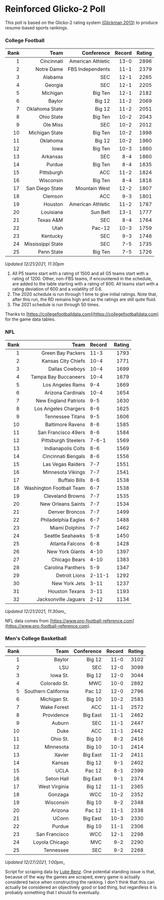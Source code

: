 # Reinforced Glicko-2 Poll

This poll is based on the Glicko-2 rating system [\(Glickman 2013\)](http://glicko.net/glicko/glicko2.pdf) to produce resume-based sports rankings.

### College Football
| Rank  | Team                 | Conference           | Record   | Rating |
| ---:  | ---:                 | ---:                 | ---:     | ---:   |
| 1     | Cincinnati           | American Athletic    | 13-0     | 2896   |
| 2     | Notre Dame           | FBS Independents     | 11-1     | 2379   |
| 3     | Alabama              | SEC                  | 12-1     | 2265   |
| 4     | Georgia              | SEC                  | 12-1     | 2205   |
| 5     | Michigan             | Big Ten              | 12-1     | 2182   |
| 6     | Baylor               | Big 12               | 11-2     | 2069   |
| 7     | Oklahoma State       | Big 12               | 11-2     | 2051   |
| 8     | Ohio State           | Big Ten              | 10-2     | 2043   |
| 9     | Ole Miss             | SEC                  | 10-2     | 2012   |
| 10    | Michigan State       | Big Ten              | 10-2     | 1998   |
| 11    | Oklahoma             | Big 12               | 10-2     | 1960   |
| 12    | Iowa                 | Big Ten              | 10-3     | 1860   |
| 13    | Arkansas             | SEC                  | 8-4      | 1860   |
| 14    | Purdue               | Big Ten              | 8-4      | 1835   |
| 15    | Pittsburgh           | ACC                  | 11-2     | 1824   |
| 16    | Wisconsin            | Big Ten              | 8-4      | 1816   |
| 17    | San Diego State      | Mountain West        | 12-2     | 1807   |
| 18    | Clemson              | ACC                  | 9-3      | 1801   |
| 19    | Houston              | American Athletic    | 11-2     | 1787   |
| 20    | Louisiana            | Sun Belt             | 13-1     | 1777   |
| 21    | Texas A&M            | SEC                  | 8-4      | 1764   |
| 22    | Utah                 | Pac-12               | 10-3     | 1759   |
| 23    | Kentucky             | SEC                  | 9-3      | 1748   |
| 24    | Mississippi State    | SEC                  | 7-5      | 1735   |
| 25    | Penn State           | Big Ten              | 7-5      | 1726   |
_Updated 12/21/2021, 11:30pm_

1. All P5 teams start with a rating of 1500 and all G5 teams start with a rating of 1200. Other, non-FBS teams, if encountered in the schedule, are added to the table starting with a rating of 800. All teams start with a rating deviation of 600 and a volatility of 0.6.
2. The 2020 schedule is run through 1 time to give initial ratings. Note that, after this run, the RD remains high and so the ratings are still quite fluid.
3. The 2021 schedule is run through 50 times.

Thanks to [https://collegefootballdata.com](https://collegefootballdata.com) for the game data tables.

### NFL
| Rank  | Team                       | Record   | Rating |
| ---:  | ---:                       | :---     | ---:   |
| 1     | Green Bay Packers          | 11-3     | 1793   |
| 2     | Kansas City Chiefs         | 10-4     | 1771   |
| 3     | Dallas Cowboys             | 10-4     | 1699   |
| 4     | Tampa Bay Buccaneers       | 10-4     | 1679   |
| 5     | Los Angeles Rams           | 9-4      | 1669   |
| 6     | Arizona Cardinals          | 10-4     | 1654   |
| 7     | New England Patriots       | 9-5      | 1630   |
| 8     | Los Angeles Chargers       | 8-6      | 1625   |
| 9     | Tennessee Titans           | 9-5      | 1606   |
| 10    | Baltimore Ravens           | 8-6      | 1585   |
| 11    | San Francisco 49ers        | 8-6      | 1584   |
| 12    | Pittsburgh Steelers        | 7-6-1    | 1569   |
| 13    | Indianapolis Colts         | 8-6      | 1569   |
| 14    | Cincinnati Bengals         | 8-6      | 1556   |
| 15    | Las Vegas Raiders          | 7-7      | 1551   |
| 16    | Minnesota Vikings          | 7-7      | 1541   |
| 17    | Buffalo Bills              | 8-6      | 1538   |
| 18    | Washington Football Team   | 6-7      | 1538   |
| 19    | Cleveland Browns           | 7-7      | 1535   |
| 20    | New Orleans Saints         | 7-7      | 1534   |
| 21    | Denver Broncos             | 7-7      | 1499   |
| 22    | Philadelphia Eagles        | 6-7      | 1488   |
| 23    | Miami Dolphins             | 7-7      | 1462   |
| 24    | Seattle Seahawks           | 5-8      | 1450   |
| 25    | Atlanta Falcons            | 6-8      | 1428   |
| 26    | New York Giants            | 4-10     | 1397   |
| 27    | Chicago Bears              | 4-10     | 1383   |
| 28    | Carolina Panthers          | 5-9      | 1347   |
| 29    | Detroit Lions              | 2-11-1   | 1292   |
| 30    | New York Jets              | 3-11     | 1237   |
| 31    | Houston Texans             | 3-11     | 1193   |
| 32    | Jacksonville Jaguars       | 2-12     | 1134   |
_Updated 12/21/2021, 11:30am__

NFL data comes from [https://www.pro-football-reference.com](https://www.pro-football-reference.com).

### Men's College Basketball
| Rank  | Team                 | Conference | Record   | Rating |
| ---:  | ---:                 | ---:       | ---:     | ---:   |
| 1     | Baylor               | Big 12     | 11-0     | 3102   |
| 2     | LSU                  | SEC        | 12-0     | 3099   |
| 3     | Iowa St.             | Big 12     | 12-0     | 3044   |
| 4     | Colorado St.         | MWC        | 10-0     | 2862   |
| 5     | Southern California  | Pac 12     | 12-0     | 2796   |
| 6     | Michigan St.         | Big 10     | 10-2     | 2583   |
| 7     | Wake Forest          | ACC        | 11-1     | 2572   |
| 8     | Providence           | Big East   | 11-1     | 2462   |
| 9     | Auburn               | SEC        | 11-1     | 2447   |
| 10    | Duke                 | ACC        | 11-1     | 2442   |
| 11    | Ohio St.             | Big 10     | 8-2      | 2416   |
| 12    | Minnesota            | Big 10     | 10-1     | 2414   |
| 13    | Xavier               | Big East   | 11-2     | 2411   |
| 14    | Kansas               | Big 12     | 9-1      | 2402   |
| 15    | UCLA                 | Pac 12     | 8-1      | 2399   |
| 16    | Seton Hall           | Big East   | 9-1      | 2374   |
| 17    | West Virginia        | Big 12     | 11-1     | 2365   |
| 18    | Gonzaga              | WCC        | 10-2     | 2352   |
| 19    | Wisconsin            | Big 10     | 9-2      | 2348   |
| 20    | Arizona              | Pac 12     | 11-1     | 2338   |
| 21    | UConn                | Big East   | 10-3     | 2330   |
| 22    | Purdue               | Big 10     | 11-1     | 2306   |
| 23    | San Francisco        | WCC        | 12-1     | 2298   |
| 24    | Loyola Chicago       | MVC        | 9-2      | 2290   |
| 25    | Tennessee            | SEC        | 9-2      | 2268   |
_Updated 12/27/2021, 1:00pm__

Script for scraping data by [Luke Benz](https://github.com/lbenz730/NCAA_Hoops).
One potential standing issue is that, because of the way the games are scraped, every game is actually considered twice when constructing the ranking. I don't think that this can actually be considered an objectively good or bad thing, but regardless it is probably something that I should fix eventually.
